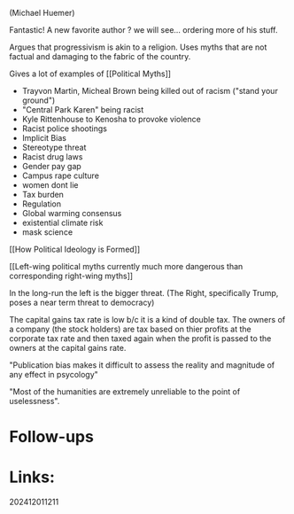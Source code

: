 (Michael Huemer)

Fantastic!  A new favorite author ?  we will see... ordering more of his stuff.

Argues that progressivism is akin to a religion. Uses myths that are not factual and damaging to the fabric of the country.  

Gives a lot of examples of [[Political Myths]] 
- Trayvon Martin, Micheal Brown being killed out of racism ("stand your ground") 
- "Central Park Karen" being racist
- Kyle Rittenhouse to Kenosha to provoke violence 
- Racist police shootings
- Implicit Bias
- Stereotype threat
- Racist drug laws
- Gender pay gap
- Campus rape culture
- women dont lie
- Tax burden 
- Regulation
- Global warming consensus
- existential climate risk
- mask science 

[[How Political Ideology is Formed]]

[[Left-wing political myths currently much more dangerous than corresponding right-wing myths]]


In the long-run the left is the bigger threat. (The Right, specifically Trump, poses a near term threat to democracy)

The capital gains tax rate is low b/c it is a kind of double tax. The owners of a company (the stock holders) are tax based on thier profits at the corporate tax rate and then taxed again when the profit is passed to the owners at the capital gains rate.

"Publication bias makes it difficult to assess the reality and magnitude of any effect in psycology"

"Most of the humanities are extremely unreliable to the point of uselessness". 



# Follow-ups


# Links: 



202412011211
